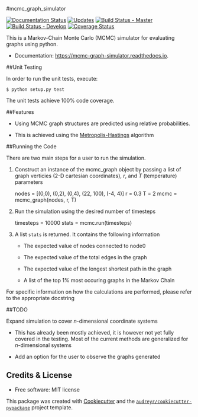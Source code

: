 #mcmc_graph_simulator


[![Documentation Status](https://readthedocs.org/projects/mcmc-graph-simulator/badge/?version=latest)](http://mcmc-graph-simulator.readthedocs.io/en/latest/?badge=latest)
[![Updates](https://pyup.io/repos/github/arosenstein/mcmc_graph_simulator/shield.svg)](https://pyup.io/repos/github/arosenstein/mcmc_graph_simulator/)
[![Build Status - Master](https://travis-ci.org/arosenstein/mcmc_graph_simulator.svg?branch=master)](https://travis-ci.org/arosenstein/mcmc_graph_simulator)
[![Build Status - Develop](https://travis-ci.org/arosenstein/mcmc_graph_simulator.svg?branch=develop)](https://travis-ci.org/arosenstein/mcmc_graph_simulator)
[![Coverage Status](https://coveralls.io/repos/github/arosenstein/mcmc_graph_simulator/badge.svg?branch=master)](https://coveralls.io/github/arosenstein/mcmc_graph_simulator?branch=master)


This is a Markov-Chain Monte Carlo (MCMC) simulator for evaluating graphs using python.

* Documentation: https://mcmc-graph-simulator.readthedocs.io.

##Unit Testing

In order to run the unit tests, execute:
	
	$ python setup.py test

The unit tests achieve 100% code coverage.

##Features

* Using MCMC graph structures are predicted using relative probabilities.

* This is achieved using the [Metropolis-Hastings](https://en.wikipedia.org/wiki/Metropolis–Hastings_algorithm) algorithm

##Running the Code

There are two main steps for a user to run the simulation.

1. Construct an instance of the mcmc_graph object by passing a list of graph verticies (2-D cartesian coordinates), $r$, and $T$ (temperature) parameters
    
    nodes = [(0,0), (0,2), (0,4), (22, 100), (-4, 4)]
    r = 0.3
    T = 2
    mcmc = mcmc_graph(nodes, r, T)

2. Run the simulation using the desired number of timesteps

	timesteps = 10000
	stats = mcmc.run(timesteps)

3. A list `stats` is returned. It contains the following information

	* The expected value of nodes connected to node0

	* The expected value of the total edges in the graph

	* The expected value of the longest shortest path in the graph

	* A list of the  top 1% most occuring graphs in the Markov Chain

For specific information on how the calculations are performed, please refer to the appropriate docstring


##TODO

Expand simulation to cover $n$-dimensional coordinate systems

* This has already been mostly achieved, it is however not yet fully covered in the testing. Most of the current methods are generalized for $n$-dimensional systems

* Add an option for the user to observe the graphs generated

Credits & License
---------

* Free software: MIT license


This package was created with [Cookiecutter](https://github.com/audreyr/cookiecutter-pypackage) and the [`audreyr/cookiecutter-pypackage`](https://github.com/audreyr/cookiecutter-pypackage) project template.

